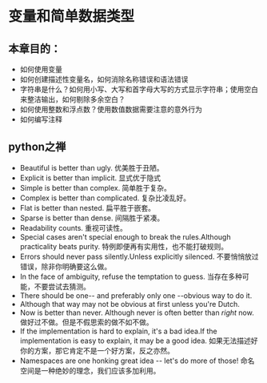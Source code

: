 # 变量和简单数据类型

## 本章目的：
* 如何使用变量
* 如何创建描述性变量名，如何消除名称错误和语法错误
* 字符串是什么？如何用小写、大写和首字母大写的方式显示字符串；使用空白来整洁输出，如何剔除多余空白？
* 如何使用整数和浮点数？使用数值数据需要注意的意外行为
* 如何编写注释

## python之禅
* Beautiful is better than ugly. 优美胜于丑陋。
* Explicit is better than implicit. 显式优于隐式
* Simple is better than complex. 简单胜于复杂。
* Complex is better than complicated. 复杂比凌乱好。
* Flat is better than nested. 扁平胜于嵌套。
* Sparse is better than dense. 间隔胜于紧凑。
* Readability counts. 重视可读性。
* Special cases aren't special enough to break the rules.Although practicality beats purity. 特例即便再有实用性，也不能打破规则。
* Errors should never pass silently.Unless explicitly silenced. 不要悄悄放过错误，除非你明确要这么做。
* In the face of ambiguity, refuse the temptation to guess. 当存在多种可能，不要尝试去猜测。
* There should be one-- and preferably only one --obvious way to do it.
* Although that way may not be obvious at first unless you're Dutch.
* Now is better than never. Although never is often better than *right* now. 做好过不做。但是不假思索的做不如不做。
* If the implementation is hard to explain, it's a bad idea.If the implementation is easy to explain, it may be a good idea. 如果无法描述好你的方案，那它肯定不是一个好方案，反之亦然。
* Namespaces are one honking great idea -- let's do more of those! 命名空间是一种绝妙的理念，我们应该多加利用。

